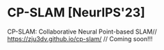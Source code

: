 # CP-SLAM [NeurIPS'23]
CP-SLAM: Collaborative Neural Point-based SLAM//
https://zju3dv.github.io/cp-slam/ //
Coming soon!!!
